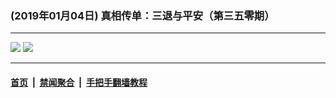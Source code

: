 ### (2019年01月04日) 真相传单：三退与平安（第三五零期） 

---

<img src="http://qikan.minghui.org/mhqkpage/qikanimage/2019/01/03/santui-350-pdf-online1.png"/> 

<img src="http://qikan.minghui.org/mhqkpage/qikanimage/2019/01/03/santui-350-pdf-online2.png"/> 



---

#### [首页](../../../..) &nbsp;|&nbsp; [禁闻聚合](https://github.com/gfw-breaker/banned-news) &nbsp;|&nbsp; [手把手翻墙教程](https://github.com/gfw-breaker/guides) 